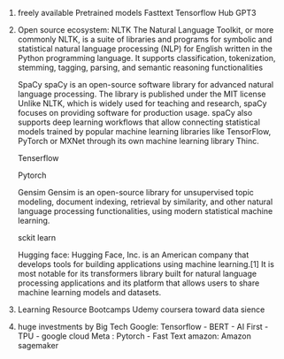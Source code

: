 1. freely available Pretrained models
    Fasttext 
    Tensorflow Hub
    GPT3

2. Open source ecosystem:
    NLTK
    The Natural Language Toolkit, or more commonly NLTK, is a suite of libraries and programs for symbolic and statistical natural language processing (NLP) for English written in the Python programming language. It supports classification, tokenization, stemming, tagging, parsing, and semantic reasoning functionalities

    SpaCy
    spaCy is an open-source software library for advanced natural language processing. The library is published under the MIT license
    Unlike NLTK, which is widely used for teaching and research, spaCy focuses on providing software for production usage.
    spaCy also supports deep learning workflows that allow connecting statistical models trained by popular machine learning libraries like TensorFlow, PyTorch or MXNet through its own machine learning library Thinc.

    Tenserflow
    
    Pytorch

    Gensim
    Gensim is an open-source library for unsupervised topic modeling, document indexing, retrieval by similarity, and other natural language processing functionalities, using modern statistical machine learning.

    sckit learn

    Hugging face:
    Hugging Face, Inc. is an American company that develops tools for building applications using machine learning.[1] It is most notable for its transformers library built for natural language processing applications and its platform that allows users to share machine learning models and datasets.

3. Learning Resource 
Bootcamps
Udemy
coursera
toward data sience 

4. huge investments by Big Tech
Google: Tensorflow - BERT - AI First - TPU - google cloud
Meta : Pytorch - Fast Text
amazon: Amazon sagemaker
